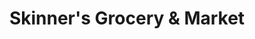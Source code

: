 ---
title: "Skinner's Grocery & Market"
url: /longview/skinners-grocery-and-market/
shop: supermarket
---